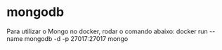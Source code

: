 # mongodb

Para utilizar o Mongo no docker, rodar o comando abaixo:
docker run --name mongodb -d -p 27017:27017 mongo

